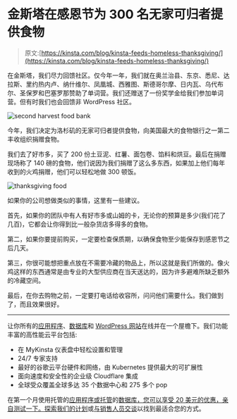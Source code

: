 # 金斯塔在感恩节为 300 名无家可归者提供食物

> 原文:[https://kinsta.com/blog/kinsta-feeds-homeless-thanksgiving/](https://kinsta.com/blog/kinsta-feeds-homeless-thanksgiving/)

在金斯塔，我们尽力回馈社区。仅今年一年，我们就在奥兰治县、东京、悉尼、达拉斯、里约热内卢、纳什维尔、凤凰城、西雅图、斯德哥尔摩、日内瓦、乌代布尔、圣保罗和巴塞罗那赞助了单词营。我们还赠送了一份奖学金给我们参加单词营。但有时我们也会回馈非 WordPress 社区。

![second harvest food bank](../Images/22e7cc9215c09d9a04f8721b25f3415a.png)

今年，我们决定为洛杉矶的无家可归者提供食物，向美国最大的食物银行之一第二丰收组织捐赠食物。

我们去了好市多，买了 200 份土豆泥、红薯、面包卷、馅料和烘豆。最后在捐赠现场称了 140 磅的食物，他们说因为我们捐赠了这么多东西，如果加上他们每年收到的火鸡捐赠，他们可以轻松地做 300 顿饭。

![thanksgiving food](../Images/cb8195b28b90cf477f18f47c85149bc6.png)

如果你的公司想做类似的事情，这里有一些建议。

首先，如果你的团队中有人有好市多或山姆的卡，无论你的预算是多少(我们花了几百)，它都会让你得到比一般杂货店多得多的食物。

第二，如果你要提前购买，一定要检查保质期，以确保食物至少能保存到感恩节之后几天。

第三，你很可能想把重点放在不需要冷藏的物品上，所以这就是我们所做的。像火鸡这样的东西通常是由专业的大型供应商在当天送达的，因为许多避难所缺乏额外的冷藏空间。

最后，在你去购物之前，一定要打电话给收容所，问问他们需要什么。我们做到了，而且效果很好。

* * *

让你所有的[应用程序](https://kinsta.com/application-hosting/)、[数据库](https://kinsta.com/database-hosting/)和 [WordPress 网站](https://kinsta.com/wordpress-hosting/)在线并在一个屋檐下。我们功能丰富的高性能云平台包括:

*   在 MyKinsta 仪表盘中轻松设置和管理
*   24/7 专家支持
*   最好的谷歌云平台硬件和网络，由 Kubernetes 提供最大的可扩展性
*   面向速度和安全性的企业级 Cloudflare 集成
*   全球受众覆盖全球多达 35 个数据中心和 275 多个 pop

在第一个月使用托管的[应用程序或托管](https://kinsta.com/application-hosting/)的[数据库，您可以享受 20 美元的优惠，亲自测试一下。探索我们的](https://kinsta.com/database-hosting/)[计划](https://kinsta.com/plans/)或[与销售人员交谈](https://kinsta.com/contact-us/)以找到最适合您的方式。